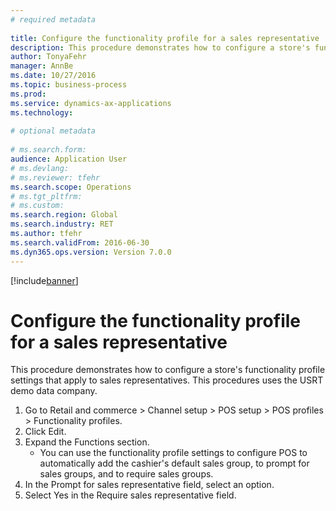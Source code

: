```yaml
--- 
# required metadata 
 
title: Configure the functionality profile for a sales representative
description: This procedure demonstrates how to configure a store's functionality profile settings that apply to sales representatives. 
author: TonyaFehr 
manager: AnnBe 
ms.date: 10/27/2016
ms.topic: business-process 
ms.prod:  
ms.service: dynamics-ax-applications 
ms.technology:  
 
# optional metadata 
 
# ms.search.form:   
audience: Application User 
# ms.devlang:  
# ms.reviewer: tfehr 
ms.search.scope: Operations 
# ms.tgt_pltfrm:  
# ms.custom:  
ms.search.region: Global
ms.search.industry: RET
ms.author: tfehr 
ms.search.validFrom: 2016-06-30 
ms.dyn365.ops.version: Version 7.0.0 
---
```


[!include[banner](../includes/task-guide-banner.md)]

# Configure the functionality profile for a sales representative

This procedure demonstrates how to configure a store's functionality profile settings that apply to sales representatives. This procedures uses the USRT demo data company.

1. Go to Retail and commerce > Channel setup > POS setup > POS profiles > Functionality profiles.
2. Click Edit.
3. Expand the Functions section.
    * You can use the functionality profile settings to configure POS to automatically add the cashier's default sales group, to prompt for sales groups, and to require sales groups.  
4. In the Prompt for sales representative field, select an option.
5. Select Yes in the Require sales representative field.

